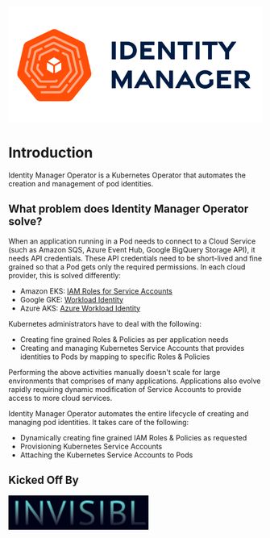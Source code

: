 ![high-level-overview](./assets/identity-manager-orange.png)

# Introduction

Identity Manager Operator is a Kubernetes Operator that automates the creation and management of pod identities.

## What problem does Identity Manager Operator solve?

When an application running in a Pod needs to connect to a Cloud Service (such as Amazon SQS, Azure Event Hub, Google BigQuery Storage API), it needs API credentials. These API credentials need to be short-lived and fine grained so that a Pod gets only the required permissions. In each cloud provider, this is solved differently:

- Amazon EKS: <a href="https://docs.aws.amazon.com/eks/latest/userguide/iam-roles-for-service-accounts.html" target="_blank">IAM Roles for Service Accounts</a>
- Google GKE: <a href="https://cloud.google.com/kubernetes-engine/docs/concepts/workload-identity" target="_blank">Workload Identity</a>
- Azure AKS: <a href="https://azure.github.io/azure-workload-identity/docs/introduction.html" target="_blank">Azure Workload Identity</a>

Kubernetes administrators have to deal with the following:

- Creating fine grained Roles & Policies as per application needs
- Creating and managing Kubernetes Service Accounts that provides identities to Pods by mapping to specific Roles & Policies

Performing the above activities manually doesn't scale for large environments that comprises of many applications. Applications also evolve rapidly requiring dynamic modification of Service Accounts to provide access to more cloud services.

Identity Manager Operator automates the entire lifecycle of creating and managing pod identities. It takes care of the following:

- Dynamically creating fine grained IAM Roles & Policies as requested
- Provisioning Kubernetes Service Accounts
- Attaching the Kubernetes Service Accounts to Pods

## Kicked Off By

[![invisibl-cloud-logo](./assets/invisibl-cloud-logo.png)](https://invisibl.io)